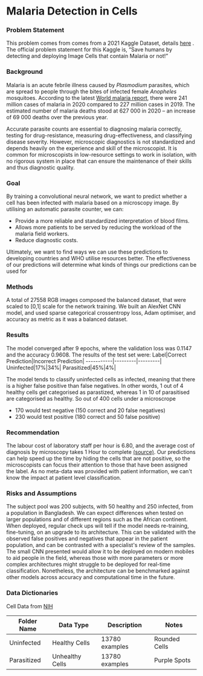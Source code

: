 # Malaria Detection in Cells 

### Problem Statement
This problem comes from comes from a 2021 Kaggle Dataset, details [here]([https://www.kaggle.com/datasets/iarunava/cell-images-for-detecting-malaria](https://www.kaggle.com/datasets/iarunava/cell-images-for-detecting-malaria)) . The official problem statement for this Kaggle is, “Save humans by detecting and deploying Image Cells that contain Malaria or not!”

### Background
Malaria is an acute febrile illness caused by _Plasmodium_ parasites, which are spread to people through the bites of infected female _Anopheles_ mosquitoes. According to the latest [World malaria report,](https://www.who.int/publications-detail-redirect/9789240040496) there were 241 million cases of malaria in 2020 compared to 227 million cases in 2019. The estimated number of malaria deaths stood at 627 000 in 2020 – an increase of 69 000 deaths over the previous year.

Accurate parasite counts are essential to diagnosing malaria correctly, testing for drug-resistance, measuring drug-effectiveness, and classifying disease severity. However, microscopic diagnostics is not standardized and depends heavily on the experience and skill of the microscopist.  It is common for microscopists in low-resource settings to work in isolation, with no rigorous system in place that can ensure the maintenance of their skills and thus diagnostic quality.

### Goal
By training a convolutional neural network, we want to predict whether a cell has been infected with malaria based on a microscopy image. By utilising an automatic parasite counter, we can:
-  Provide a more reliable and standardized interpretation of blood films.
-  Allows more patients to be served by reducing the workload of the malaria field workers.
-   Reduce diagnostic costs.

 Ultimately, we want to find ways we can use these predictions to developing countries and WHO utilise resources better. The effectiveness of our predictions will determine what kinds of things our predictions can be used for

### Methods

A total of 27558 RGB images composed the balanced dataset, that were scaled to [0,1] scale for the network training. We built an AlexNet CNN model, and used sparse categorical crossentropy loss, Adam optimiser, and accuracy as metric as it was a balanced dataset.

### Results 
The model converged after 9 epochs, where the validation loss was  0.1147 and the accuracy 0.9608.
The results of the test set were:
 Label|Correct Prediction|Incorrect Prediction|
-----------|---------|---------|
Uninfected|17%|34%|
Parasitized|45%|4%|

The model tends to classify uninfected cells as infected, meaning that there is a higher false positive than false negatives. In other words, 1 out of 4 healthy cells get categorised as parastized, whereas 1 in 10 of parasitised are categorised as healthy. So out of 400 cells under a microscrope
- 170 would test negative (150 correct and 20 false negatives)
- 230 would test positive (180 correct and 50 false positive)

### Recommendation
The labour cost of laboratory staff per hour is 6.80, and the average cost of diagnosis by microscopy takes 1 Hour to complete  [(source)]([https://doi.org/10.1186/s40249-020-00745-9]). Our predictions can help speed up the time by hiding the cells that are not positive, so the microscopists can focus their attention to those that have been assigned the label.  As no meta-data was provided with patient information, we can't know the impact at  patient level classification.

### Risks and Assumptions

The subject pool was 200 subjects, with 50 healthy and 250 infected, from a population in Bangladesh. We can expect differences when tested on larger populations and of different regions such as the African continent. When deployed, regular check ups will tell if the model needs re-training, fine-tuning, on an upgrade to its architecture. This can be validated with the observed false positives and negatives that appear in the patient population, and can be contrasted with a specialist's review of the samples. 
The small CNN presented would allow it to be deployed on modern mobiles to aid people in the field, whereas those with more parameters or more complex architectures might struggle to be deployed for real-time classification. Nonetheless, the architecture can be benchmarked against other models across accuracy and computational time in the future.

### Data Dictionaries
Cell Data  from [NIH]([https://ceb.nlm.nih.gov/repositories/malaria-datasets/](https://lhncbc.nlm.nih.gov/))

Folder Name|Data Type|Description|Notes
-----------|---------|-----------|-----
Uninfected| Healthy Cells|13780 examples|Rounded Cells
Parasitized| Unhealthy Cells|13780 examples|Purple Spots
